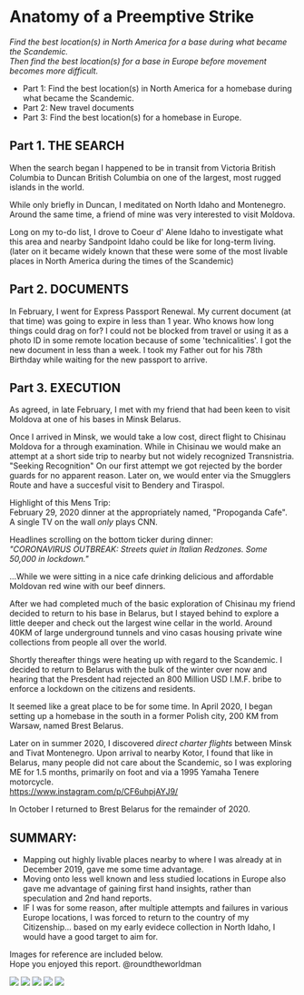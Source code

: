 # Anatomy of a Preemptive Strike
_Find the best location(s) in North America for a base during what became the Scandemic._  
_Then find the best location(s) for a base in Europe before movement becomes more difficult._

- Part 1: Find the best location(s) in North America for a homebase during what became the Scandemic.  
- Part 2: New travel documents  
- Part 3: Find the best location(s) for a homebase in Europe.


## Part 1. THE SEARCH 

When the search began I happened to be in transit from Victoria British Columbia to Duncan British Columbia on one of the largest, most rugged islands in the world.

While only briefly in Duncan, I meditated on North Idaho and Montenegro. Around the same time, a friend of mine was very interested to visit Moldova. 


Long on my to-do list, I drove to Coeur d' Alene Idaho to investigate what this area and nearby Sandpoint Idaho could be like for long-term living.
(later on it became widely known that these were some of the most livable places in North America during the times of the Scandemic)

## Part 2. DOCUMENTS  
In February, I went for Express Passport Renewal. My current document (at that time) was going to expire in less than 1 year. Who knows how long things could drag on for? I could not be blocked from travel or using it as a photo ID in some remote location because of some 'technicalities'. I got the new document in less than a week. I took my Father out for his 78th Birthday while waiting for the new passport to arrive.

## Part 3.  EXECUTION  
As agreed, in late February, I met with my friend that had been keen to visit Moldova at one of his bases in Minsk Belarus. 

Once I arrived in Minsk, we would take a low cost, direct flight to Chisinau Moldova for a through examination. While in Chisinau we would make an attempt at a short side trip to nearby but not widely recognized Transnistria. "Seeking Recognition"
On our first attempt we got rejected by the border guards for no apparent reason. Later on, we would enter via the Smugglers Route and have a succesful visit to Bendery and Tiraspol.

Highlight of this Mens Trip:  
February 29, 2020 dinner at the appropriately named, "Propoganda Cafe".  
A single TV on the wall _only_ plays CNN.  

Headlines scrolling on the bottom ticker during dinner:  
_"CORONAVIRUS OUTBREAK: Streets quiet in Italian Redzones. Some 50,000 in lockdown."_

...While we were sitting in a nice cafe drinking delicious and affordable Moldovan red wine with our beef dinners. 

After we had completed much of the basic exploration of Chisinau my friend decided to return to his base in Belarus, but I stayed behind to explore a little deeper and check out the largest wine cellar in the world. Around 40KM of large underground tunnels and vino casas housing private wine collections from people all over the world.

Shortly thereafter things were heating up with regard to the Scandemic. I decided to return to Belarus with the bulk of the winter over now and hearing that the Presdent had rejected an 800 Million USD I.M.F. bribe to enforce a lockdown on the citizens and residents.


It seemed like a great place to be for some time. In April 2020, I began setting up a homebase in the south in a former Polish city, 200 KM from Warsaw, named Brest Belarus.

Later on in summer 2020, I discovered _direct charter flights_ between Minsk and Tivat Montenegro. Upon arrival to nearby Kotor, I found that like in Belarus, many people did not care about the Scandemic, so I was exploring ME for 1.5 months, primarily on foot and via a 1995 Yamaha Tenere motorcycle.  
https://www.instagram.com/p/CF6uhpjAYJ9/

In October I returned to Brest Belarus for the remainder of 2020.

## SUMMARY:  
- Mapping out highly livable places nearby to where I was already at in December 2019, gave me some time advantage.
- Moving onto less well known and less studied locations in Europe also gave me advantage of gaining first hand insights, rather than speculation and 2nd hand reports.
- IF I was for some reason, after multiple attempts and failures in various Europe locations, I was forced to return to the country of my Citizenship... based on my early evidece collection in North Idaho, I would have a good target to aim for.

Images for reference are included below.  
Hope you enjoyed this report.
@roundtheworldman

![](kinsol-trestle.png)
![](schweitzer-mountain.png)
![](flight-info.jpg)
![](propaganda-cafe.jpg)
![](sensi-steak-wine.jpg)

